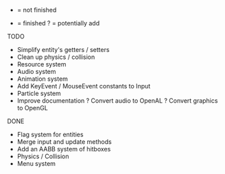 - = not finished
+ = finished
? = potentially add

TODO

- Simplify entity's getters / setters
- Clean up physics / collision
- Resource system
- Audio system
- Animation system
- Add KeyEvent / MouseEvent constants to Input
- Particle system
- Improve documentation
? Convert audio to OpenAL
? Convert graphics to OpenGL

DONE
+ Flag system for entities
+ Merge input and update methods
+ Add an AABB system of hitboxes
+ Physics / Collision
+ Menu system
